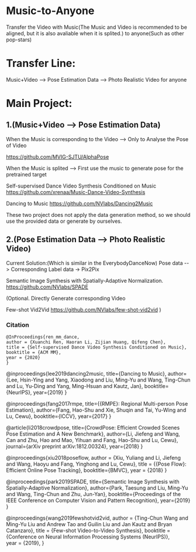 # Music-to-Anyone

Transfer the Video with Music(The Music and Video is recommended to be aligned, but it is also avaliable when it is splited.) to anyone(Such as other pop-stars)

#  Transfer Line:
Music+Video --> Pose Estimation Data --> Photo Realistic Video for anyone


#  Main Project:

##  1.(Music+Video --> Pose Estimation Data)
When the Music is corresponding to the Video   --> Only to Analyse the Pose of Video

https://github.com/MVIG-SJTU/AlphaPose

When the Music is splited  -->  First use the music to generate pose for the pretrained target

Self-supervised Dance Video Synthesis Conditioned on Music
https://github.com/xrenaa/Music-Dance-Video-Synthesis

Dancing to Music
https://github.com/NVlabs/Dancing2Music

These two project does not apply the data generation method, so we should use the provided data or generate by ourselves.

##  2.(Pose Estimation Data  --> Photo Realistic Video)

Current Solution:(Which is similar in the EverybodyDanceNow)
Pose data  --> Corresponding Label data  -> Pix2Pix

Semantic Image Synthesis with Spatially-Adaptive Normalization.
https://github.com/NVlabs/SPADE

(Optional. Directly Generate corresponding Video

Few-shot Vid2Vid
https://github.com/NVlabs/few-shot-vid2vid
)



### Citation

```
@InProceedings{ren_mm_dance,
author = {Xuanchi Ren, Haoran Li, Zijian Huang, Qifeng Chen},
title = {Self-supervised Dance Video Synthesis Conditioned on Music},
booktitle = {ACM MM},
year = {2020}
}
```

@inproceedings{lee2019dancing2music,
  title={Dancing to Music},
  author={Lee, Hsin-Ying and Yang, Xiaodong and Liu, Ming-Yu and Wang, Ting-Chun and Lu, Yu-Ding and Yang, Ming-Hsuan and Kautz, Jan},
  booktitle={NeurIPS},
  year={2019}
}

@inproceedings{fang2017rmpe,
  title={{RMPE}: Regional Multi-person Pose Estimation},
  author={Fang, Hao-Shu and Xie, Shuqin and Tai, Yu-Wing and Lu, Cewu},
  booktitle={ICCV},
  year={2017}
}

@article{li2018crowdpose,
  title={CrowdPose: Efficient Crowded Scenes Pose Estimation and A New Benchmark},
  author={Li, Jiefeng and Wang, Can and Zhu, Hao and Mao, Yihuan and Fang, Hao-Shu and Lu, Cewu},
  journal={arXiv preprint arXiv:1812.00324},
  year={2018}
}

@inproceedings{xiu2018poseflow,
  author = {Xiu, Yuliang and Li, Jiefeng and Wang, Haoyu and Fang, Yinghong and Lu, Cewu},
  title = {{Pose Flow}: Efficient Online Pose Tracking},
  booktitle={BMVC},
  year = {2018}
}

@inproceedings{park2019SPADE,
  title={Semantic Image Synthesis with Spatially-Adaptive Normalization},
  author={Park, Taesung and Liu, Ming-Yu and Wang, Ting-Chun and Zhu, Jun-Yan},
  booktitle={Proceedings of the IEEE Conference on Computer Vision and Pattern Recognition},
  year={2019}
}

@inproceedings{wang2019fewshotvid2vid,
   author    = {Ting-Chun Wang and Ming-Yu Liu and Andrew Tao 
                and Guilin Liu and Jan Kautz and Bryan Catanzaro},
   title     = {Few-shot Video-to-Video Synthesis},
   booktitle = {Conference on Neural Information Processing Systems (NeurIPS)},   
   year      = {2019},
}
